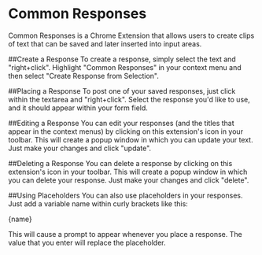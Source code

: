 # Common Responses
Common Responses is a Chrome Extension that allows users to create clips of text 
that can be saved and later inserted into input areas.

##Create a Response
To create a response, simply select the text and "right+click".  Highlight "Common Responses" in your
context menu and then select "Create Response from Selection".

##Placing a Response
To post one of your saved responses, just click within the textarea and "right+click".  Select the
response you'd like to use, and it should appear within your form field.

##Editing a Response
You can edit your responses (and the titles that appear in the context menus) by clicking on this extension's
icon in your toolbar.  This will create a popup window in which you can update your text.  Just make your
changes and click "update".

##Deleting a Response
You can delete a response by clicking on this extension's icon in your toolbar.  This will create a
popup window in which you can delete your response.  Just make your changes and click "delete".

##Using Placeholders
You can also use placeholders in your responses.  Just add a variable name within curly brackets like this:
  
  {name}

This will cause a prompt to appear whenever you place a response.  The value that you enter will replace
the placeholder.



